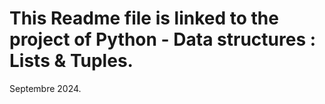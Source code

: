 # This Readme file is linked to the project of Python - Data structures : Lists & Tuples.
Septembre 2024.
